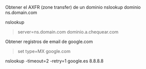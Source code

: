 Obtener el AXFR (zone transfer) de un dominio
nslookup dominio ns.domain.com


nslookup
> server=ns.domain.com
> dominio.a.chequear.com

Obtener registros de email de google.com
> set type=MX
> google.com


nslookup -timeout=2 -retry=1 google.es 8.8.8.8

